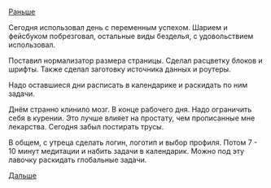 [Раньше](2017.08.22.md)

Сегодня использовал день с переменным успехом.
Шарием и фейсбуком побрезговал, остальные виды безделья, с удовольствием использовал.

Поставил нормализатор размера страницы.
Сделал расцветку блоков и шрифты.
Также сделал заготовку источника данных и роутеры.

Надо оставшиеся дни расписать в календарике и раскидать по ним задачи.

Днём странно клинило мозг. В конце рабочего дня.
Надо ограничить себя в курении. Это лучше влияет на простату, чем прописанные мне лекарства.
Сегодня забыл постирать трусы.

В общем, с утреца сделать логин, логотип и выбор профиля.
Потом 7 - 10 минут медитации и набить задачи в календарик.
Можно под эту лавочку раскидать глобальные задачи.

[Дальше](2017.08.24.md)